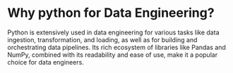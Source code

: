 # Why python for Data Engineering?
Python is extensively used in data engineering for various tasks like data ingestion, transformation, and loading, as well as for building and orchestrating data pipelines. Its rich ecosystem of libraries like Pandas and NumPy, combined with its readability and ease of use, make it a popular choice for data engineers. 


